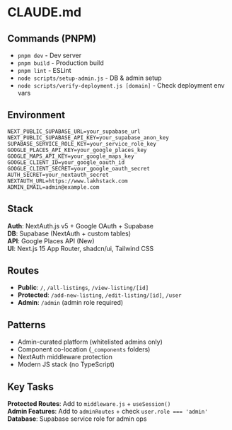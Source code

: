 # CLAUDE.md

## Commands (PNPM)
- `pnpm dev` - Dev server
- `pnpm build` - Production build  
- `pnpm lint` - ESLint
- `node scripts/setup-admin.js` - DB & admin setup
- `node scripts/verify-deployment.js [domain]` - Check deployment env vars

## Environment
```
NEXT_PUBLIC_SUPABASE_URL=your_supabase_url
NEXT_PUBLIC_SUPABASE_API_KEY=your_supabase_anon_key  
SUPABASE_SERVICE_ROLE_KEY=your_service_role_key
GOOGLE_PLACES_API_KEY=your_google_places_key
GOOGLE_MAPS_API_KEY=your_google_maps_key
GOOGLE_CLIENT_ID=your_google_oauth_id
GOOGLE_CLIENT_SECRET=your_google_oauth_secret
AUTH_SECRET=your_nextauth_secret
NEXTAUTH_URL=https://www.lakhstack.com
ADMIN_EMAIL=admin@example.com
```

## Stack
**Auth**: NextAuth.js v5 + Google OAuth + Supabase  
**DB**: Supabase (NextAuth + custom tables)  
**API**: Google Places API (New)  
**UI**: Next.js 15 App Router, shadcn/ui, Tailwind CSS

## Routes
- **Public**: `/`, `/all-listings`, `/view-listing/[id]`
- **Protected**: `/add-new-listing`, `/edit-listing/[id]`, `/user`  
- **Admin**: `/admin` (admin role required)

## Patterns
- Admin-curated platform (whitelisted admins only)
- Component co-location (`_components` folders)
- NextAuth middleware protection
- Modern JS stack (no TypeScript)

## Key Tasks
**Protected Routes**: Add to `middleware.js` + `useSession()`  
**Admin Features**: Add to `adminRoutes` + check `user.role === 'admin'`  
**Database**: Supabase service role for admin ops